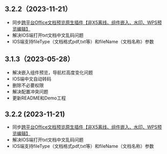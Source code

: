 ## 3.2.2（2023-11-21）
* 同步[跨平台Office文档预览原生插件【非X5离线、组件嵌入、水印、WPS预览编辑】](https://ext.dcloud.net.cn/plugin?id=3226)
* 解决IOS端打开txt文档中文乱码问题
* IOS端支持fileType（文档格式pdf,txt等）和fileName（文档名称）参数
## 3.1.3（2023-05-28）
* 解决嵌入组件预览，导航栏高度变化问题
* IOS端中文自动转码
* 删除不必要权限
* 解决配置冲突问题
* 更新README和Demo工程

## 3.2.2 (2023-11-21)
* 同步[跨平台Office文档预览原生插件【非X5离线、组件嵌入、水印、WPS预览编辑】](https://ext.dcloud.net.cn/plugin?id=3226)
* 解决IOS端打开txt文档中文乱码问题
* IOS端支持fileType（文档格式pdf,txt等）和fileName（文档名称）参数
